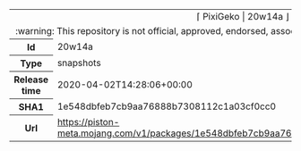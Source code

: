 <html><table>
<tr><td colspan="2" align="center"><img width="0" height="0"><br/>⌈ PixiGeko | 20w14a ⌋<br/><img width="0" height="0"></td></tr>
<tr><td colspan="2" align="center"><img width="0" height="0"><br/>
:warning: This repository is not official, approved, endorsed, associated or connected with Mojang :warning:
<br/><img width="0" height="0"></td></tr>
<tr><th>Id</th><td>20w14a</td></tr>
<tr><th>Type</th><td>snapshots</td></tr>
<tr><th>Release time</th><td>2020-04-02T14:28:06+00:00</td></tr>
<tr><th>SHA1</th><td>1e548dbfeb7cb9aa76888b7308112c1a03cf0cc0</td></tr>
<tr><th>Url</th><td><a href="https://piston-meta.mojang.com/v1/packages/1e548dbfeb7cb9aa76888b7308112c1a03cf0cc0/20w14a.json">https://piston-meta.mojang.com/v1/packages/1e548dbfeb7cb9aa76888b7308112c1a03cf0cc0/20w14a.json</a></td></tr>